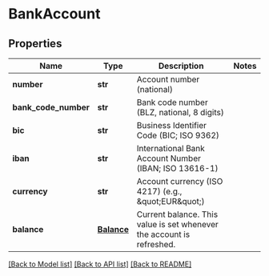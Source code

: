 # BankAccount

## Properties
Name | Type | Description | Notes
------------ | ------------- | ------------- | -------------
**number** | **str** | Account number (national) | 
**bank_code_number** | **str** | Bank code number (BLZ, national, 8 digits) | 
**bic** | **str** | Business Identifier Code (BIC; ISO 9362) | 
**iban** | **str** | International Bank Account Number (IBAN; ISO 13616-1) | 
**currency** | **str** | Account currency (ISO 4217) (e.g., \&quot;EUR\&quot;) | 
**balance** | [**Balance**](Balance.md) | Current balance. This value is set whenever the account is refreshed. | 

[[Back to Model list]](../README.md#documentation-for-models) [[Back to API list]](../README.md#documentation-for-api-endpoints) [[Back to README]](../README.md)


